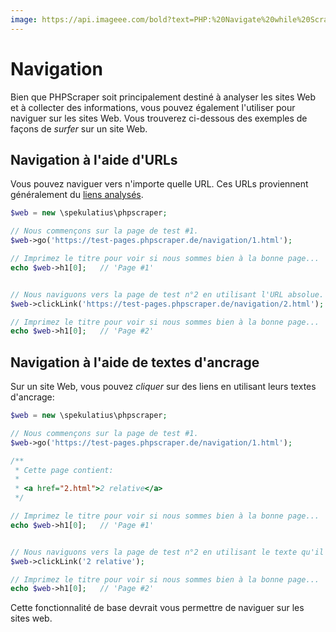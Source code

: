 ```yaml
---
image: https://api.imageee.com/bold?text=PHP:%20Navigate%20while%20Scraping&bg_image=https://images.unsplash.com/photo-1542762933-ab3502717ce7
---
```


# Navigation

Bien que PHPScraper soit principalement destiné à analyser les sites Web et à collecter des informations, vous pouvez également l'utiliser pour naviguer sur les sites Web. Vous trouverez ci-dessous des exemples de façons de *surfer* sur un site Web.


## Navigation à l'aide d'URLs

Vous pouvez naviguer vers n'importe quelle URL. Ces URLs proviennent généralement du [liens analysés](/fr/examples/scrape-links).

```php
$web = new \spekulatius\phpscraper;

// Nous commençons sur la page de test #1.
$web->go('https://test-pages.phpscraper.de/navigation/1.html');

// Imprimez le titre pour voir si nous sommes bien à la bonne page...
echo $web->h1[0];   // 'Page #1'


// Nous naviguons vers la page de test n°2 en utilisant l'URL absolue.
$web->clickLink('https://test-pages.phpscraper.de/navigation/2.html');

// Imprimez le titre pour voir si nous sommes bien à la bonne page...
echo $web->h1[0];   // 'Page #2'
```


## Navigation à l'aide de textes d'ancrage

Sur un site Web, vous pouvez *cliquer* sur des liens en utilisant leurs textes d'ancrage:

```php
$web = new \spekulatius\phpscraper;

// Nous commençons sur la page de test #1.
$web->go('https://test-pages.phpscraper.de/navigation/1.html');

/**
 * Cette page contient:
 *
 * <a href="2.html">2 relative</a>
 */

// Imprimez le titre pour voir si nous sommes bien à la bonne page...
echo $web->h1[0];   // 'Page #1'


// Nous naviguons vers la page de test n°2 en utilisant le texte qu'il y a sur la page.
$web->clickLink('2 relative');

// Imprimez le titre pour voir si nous sommes bien à la bonne page...
echo $web->h1[0];   // 'Page #2'
```

Cette fonctionnalité de base devrait vous permettre de naviguer sur les sites web.
